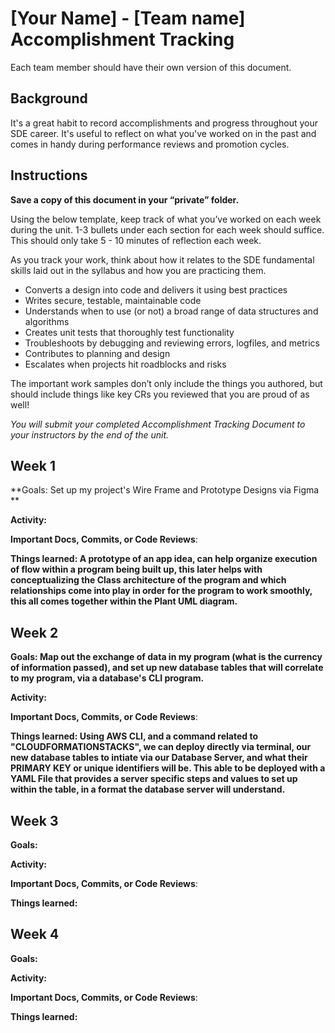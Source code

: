 # [Your Name] - [Team name] Accomplishment Tracking

Each team member should have their own version of this document.

## Background

It's a great habit to record accomplishments and progress throughout your SDE
career. It's useful to reflect on what you've worked on in the past and comes in
handy during performance reviews and promotion cycles.

## Instructions

**Save a copy of this document in your “private” folder.**

Using the below template, keep track of what you’ve worked on each week during
the unit. 1-3 bullets under each section for each week should suffice. This
should only take 5 - 10 minutes of reflection each week.

As you track your work, think about how it relates to the SDE fundamental skills
laid out in the syllabus and how you are practicing them.

* Converts a design into code and delivers it using best practices
* Writes secure, testable, maintainable code
* Understands when to use (or not) a broad range of data structures and
  algorithms
* Creates unit tests that thoroughly test functionality
* Troubleshoots by debugging and reviewing errors, logfiles, and metrics
* Contributes to planning and design
* Escalates when projects hit roadblocks and risks

The important work samples don’t only include the things you authored, but
should include things like key CRs you reviewed that you are proud of as well!

_You will submit your completed Accomplishment Tracking Document to your
instructors by the end of the unit._

## Week 1

**Goals: Set up my project's Wire Frame and Prototype Designs via Figma **

**Activity:**

**Important Docs, Commits, or Code Reviews**:

**Things learned: A prototype of an app idea, can help organize execution of flow within a program being built up, 
this later helps with conceptualizing the Class architecture of the program and which relationships come into 
play in order for the program to work smoothly, this all comes together within the Plant UML diagram.**

## Week 2

**Goals: Map out the exchange of data in my program (what is the currency of information passed), and set up new database tables that will correlate to my program, via a database's CLI program.**

**Activity:**

**Important Docs, Commits, or Code Reviews**:

**Things learned: Using AWS CLI, and a command related to "CLOUDFORMATIONSTACKS", we can deploy directly via terminal, 
our new database tables to intiate via our Database Server, and what their PRIMARY KEY or unique identifiers will be. 
This able to be deployed with a YAML File that provides a server specific steps and values to set up within the table, 
in a format the database server will understand.**

## Week 3

**Goals:**

**Activity:**

**Important Docs, Commits, or Code Reviews**:

**Things learned:**

## Week 4

**Goals:**

**Activity:**

**Important Docs, Commits, or Code Reviews**:

**Things learned:**
